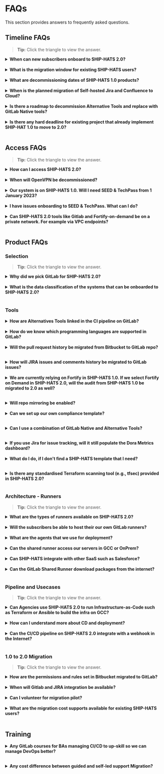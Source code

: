 # FAQs

This section provides answers to frequently asked questions.

## Timeline FAQs

>**Tip:** Click the triangle to view the answer.

<details>
  <summary><b> When can new subscribers onboard to SHIP-HATS 2.0? </b></summary><br>

New subscribers can onboard SHIP-HATS 2.0 from November 2022. For more information, refer to the [Timelines](https://docs.developer.tech.gov.sg/docs/ship-hats-migration/ship-hats-migration-what-to-expect?id=timelines) documentation.  
If your project timelines require you to start earlier, please log a ticket at [go.gov.sg/she](http://go.gov.sg/she) with details of your project needs and teams. SHIP-HATS team will work with you to plan the way forward.

</details>
<br>

<details>
  <summary><b>  What is the migration window for existing SHIP-HATS users?</b></summary><br>

Existing subscribers can migrate to SHIP-HATS 2.0 from November 2022. The specific date of GA will be announced closer to the date. 

- Users with Fortify SCA & WebInspect must complete migration by 31 July 2023. If you are a Fortify user and if this migration timelines does not work, please log a ticket at [go.gov.sg/she](http://go.gov.sg/she) with details of your project needs.
- Users without Fortify SCA & WebInspect must complete migration within 1 year from the date of SHIP-HATS 2.0 GA.
</details>
<br>

<details>
  <summary><b> What are decommissioning dates of SHIP-HATS 1.0 products? </b></summary><br>

Please refer to the [Key tool decommission dates](https://docs.developer.tech.gov.sg/docs/ship-hats-migration/ship-hats-migration-what-to-expect?id=key-tool-decommission-dates) documentation. 
</details>
<br>

<details>
  <summary><b> When is the planned migration of Self-hosted Jira and Confluence to Cloud? </b></summary><br>

We will provide more details by Q3 FY22.
</details>
<br>

<details>
  <summary><b>  Is there a roadmap to decommission Alternative Tools and replace with GitLab Native tools?
</b></summary><br>

We review and assess all the tools at regular frequency. If GitLab native tools meet our requirements, we may plan for decommissioning the Alternative Tools which will help us to provide more cost saving to the Agencies. However, this would be done in phases with clear communication on timelines.

Please refer to [timelines documentation](ship-hats-migration-what-to-expect) for planned decommission.

</details>
<br>

<details>
  <summary><b>  Is there any hard deadline for existing project that already implement SHIP-HAT 1.0 to move to 2.0?	
</b></summary><br>

Yes. Refer to the [What to Expect > Timelines](ship-hats-migration-what-to-expect) section in the documentation.

</details>
<br>


## Access FAQs

>**Tip:** Click the triangle to view the answer.

<details>
  <summary><b>How can I access SHIP-HATS 2.0?</b></summary><br>

SHIP-HATS 2.0 tools including Portal can be accessed using GSIB or SEED-enabled developer device authenticated using TechPass. For more information, refer to the [Architecture > User Access](https://docs.developer.tech.gov.sg/docs/ship-hats-getting-started/architecture?id=user-accessibility) documentation in the [SHIP-HATS Getting Started](https://docs.developer.tech.gov.sg/docs/ship-hats-getting-started/) documentation.

</details>
<br>

<details>
  <summary><b> When will OpenVPN be decommissioned? </b></summary><br>

OpenVPN will be decommissioned by 31 December 2022. From 1 January 2023, user must use TechPass to log in to SHIP HATS 1.0 or 2.0. For more information, refer to the [Key tool decommission dates](https://docs.developer.tech.gov.sg/docs/ship-hats-migration/ship-hats-migration-what-to-expect?id=key-tool-decommission-dates) documentation. 

</details>
<br>

<details>
  <summary><b> Our system is on SHIP-HATS 1.0. Will I need SEED & TechPass from 1 January 2023? </b></summary><br>

Yes. All SHIP-HATS users have been invited to onboard to TechPass. By 31 December 2022, users must switch from OpenVPN to TechPass. If you have not received the onboarding email, please send an email to [enquiries_ship@tech.gov.sg](enquiries_ship@tech.gov.sg)
</details>
<br>

<details>
  <summary><b> I have issues onboarding to SEED & TechPass. What can I do? </b></summary><br>

[Raise a service request with the TechPass team](https://docs.developer.tech.gov.sg/docs/techpass-user-guide/support/overview).
</details>
<br>

<details>
  <summary><b> Can SHIP-HATS 2.0 tools like Gitlab and Fortify-on-demand be on a private network. For example via VPC endpoints? </b></summary><br>

Yes.
</details>
<br>


## Product FAQs


### Selection

>**Tip:** Click the triangle to view the answer.

<details>
  <summary><b> Why did we pick GitLab for SHIP-HATS 2.0? 
 </b></summary><br>

We selected GitLab based on following:

- Proof of concepts and extensive testing by our developers 
- Timely availability of a managed dedicated SaaS in Singapore
- Progressive product roadmap and more integrated CI/CD features in the platform
- TRA clearance with CSG and IDSC acceptance of residual risks 
</details>
<br>

<details>
  <summary><b>  What is the data classification of the systems that can be onboarded to SHIP-HATS 2.0?
</b></summary><br>

We are currently supporting systems that are classified as Restricted and below.  
If you have a need to support systems that are above this classification, please log a ticket at [go.gov.sg/she](http://go.gov.sg/she). The demand estimation can help us to present the case to the leadership.

</details>
<br>

### Tools

<details>
  <summary><b>  How are Alternatives Tools linked in the CI pipeline on GitLab?
</b></summary><br>

There is no concept of plugin for the CI/CD pipeline within GitLab. 

</details>
<br>

<details>
  <summary><b>  How do we know which programming languages are supported in GitLab?
</b></summary><br>

Refer to our [tooling strategy documentation](https://docs.developer.tech.gov.sg/docs/ship-hats-getting-started/ship-hats-tools?id=tooling-strategy) for specific information.

</details>
<br>

<details>
  <summary><b>  Will the pull request history be migrated from Bitbucket to GitLab repo?


</b></summary><br>

Yes, the pull request history will be able to be migrated from Bitbucket to GitLab repo.
</details>
<br>

<details>
  <summary><b>  How will JIRA issues and comments history be migrated to GitLab issues?
</b></summary><br>

For Jira issues, the comments will not be migrated. These will be resolved to strings instead of readings. If Jira is integrated with GitLab, the Jira links in the comments will be resolved.  


</details>
<br>

<details>
  <summary><b>  We are currently relying on Fortify in SHIP-HATS 1.0. If we select Fortify on Demand in SHIP-HATS 2.0, will the audit from SHIP-HATS 1.0 be migrated to 2.0 as well?

</b></summary><br>

Yes. All the audit findings and issue suppression will be migrated to Fortify on Demand. These will include all the attributes that have been set up in your application.

</details>
<br>

<details>
  <summary><b>  Will repo mirroring be enabled?
</b></summary><br>

[Repo mirroring](https://docs.gitlab.com/ee/user/project/repository/mirror/) is enabled by default. For specific use case, please write to us at [go.gov.sg/she](http://go.gov.sg/she).


</details>
<br>

<details>
  <summary><b>  Can we set up our own compliance template?	

</b></summary><br>

Yes, you can create your own compliance template. We do recommend that you build it on top of SHIP-HATS 2.0 templates provided. However, it must be contributed to the project before it can be applied to the project.

For more information, refer to following documentation:

- [Pipeline templates](https://docs.developer.tech.gov.sg/docs/ship-hats-getting-started/pipeline-templates)
- [sample pipeline](https://docs.developer.tech.gov.sg/docs/ship-hats-getting-started/sample-pipeline)
- [GitLab innersourcing](https://about.gitlab.com/solutions/innersource/)
</details>
<br>

<details>
  <summary><b>  Can I use a combination of GitLab Native and Alternative Tools?

</b></summary><br>

Yes. For detailed information, refer to the assessment in the [tooling strategy](https://docs.developer.tech.gov.sg/docs/ship-hats-getting-started/ship-hats-tools?id=tooling-strategy) documentation.

</details>
<br>

<details>
  <summary><b>  If you use Jira for issue tracking, will it still populate the Dora Metrics dashboard?	
</b></summary><br>

No. For more information, refer to [Dashboards](https://docs.developer.tech.gov.sg/docs/ship-hats-getting-started/dashboards) section in the [Getting Started](https://docs.developer.tech.gov.sg/docs/ship-hats-getting-started/) documentation. 

</details>
<br>

<details>
  <summary><b>  What do I do, if I don't find a SHIP-HATS template that I need?  


</b></summary><br>

If you don't find a E2E or modular template you are looking for, raise a request [http://go.gov.sg/she](http://go.gov.sg/she). Based on the demand we will create. If you've created a template and please contribute back in GitLab.


</details>
<br>

<details>
  <summary><b>  Is there any standardised Terraform scanning tool (e.g., tfsec) provided in SHIP-HATS 2.0?	
</b></summary><br>

Team will revert with more information.

</details>
<br>




### Architecture - Runners

>**Tip:** Click the triangle to view the answer.


<details>
  <summary><b> What are the types of runners available on SHIP-HATS 2.0?
 </b></summary><br>


There are 3 types of runners available for our subscribers:

- SHIP-HATS Shared Runners are self-hosted runners in a scalable environment.
- GitLab Shared Runners are SaaS based shared runners. 
- Agency-hosted Remote Runners are dedicated runners set up in the agency environment. 

</details>
<br>

<details>
  <summary><b> Will the subscribers be able to host their our own GitLab runners?
 </b></summary><br>

Yes, the subscribers can host remote runners in their own environment. 

</details>
<br>

<details>
  <summary><b> What are the agents that we use for deployment? </b></summary><br>

Runners (Shared or Dedicated) are used for deployment in SHIP-HATS.

</details>
<br>


<details>
  <summary><b> Can the shared runner access our servers in GCC or OnPrem? </b></summary><br>

For GCC, the users can use SHIP-HATS Shared Runner and for OnPrem, users need an Agency-hosted Remote Runner. 

</details>
<br>




<details>
  <summary><b>Can SHIP-HATS integrate with other SaaS such as Salesforce? </b></summary><br>

Every SaaS has different integration capability. Therefore, it depends on the product.

</details>
<br>



<details>
  <summary><b> Can the GitLab Shared Runner download packages from the internet?
 </b></summary><br>

All the packages from the internet have to proxy through Nexus on SHIP-HATS for security reasons. 

</details>
<br>



### Pipeline and Usecases



>**Tip:** Click the triangle to view the answer.


<details>
  <summary><b> Can Agencies use SHIP-HATS 2.0 to run Infrastructure-as-Code such as Terraform or Ansible to build the infra on GCC?
 </b></summary><br>

Yes.
</details>
<br>

<details>
  <summary><b>  How can I understand more about CD and deployment?</b></summary><br>

Watch out for [documentation](https://go.gov.sg/ship-hats-docs) and [training](https://docs.developer.tech.gov.sg/docs/ship-hats-getting-started/training) in early Q3 FY22. 

</details>
<br>

<details>
  <summary><b> Can the CI/CD pipeline on SHIP-HATS 2.0 integrate with a webhook in the Internet? </b></summary><br>

If GitLab supports the webhook, it can be integrated.
</details>
<br>
 


### 1.0 to 2.0 Migration

>**Tip:** Click the triangle to view the answer.


<details>
  <summary><b> How are the permissions and rules set in Bitbucket migrated to GitLab? </b></summary><br>

Repo Permissions (such as branch permissions and merge strategy) have to be reset in GitLab.  User permission have to be mapped to the equivalent in user roles in GitLab.

</details>
<br>


<details>
  <summary><b> When will Gitlab and JIRA integration be available? </b></summary><br>

All users will have Jira in the SHIP-HATS 2.0 tools when we go GA in November 2022.

</details>
<br>


<details>
  <summary><b> Can I volunteer for migration pilot? </b></summary><br>

Currently, we have closed invitations for Pilots. If you have a business urgency, please log a ticket at [go.gov.sg/she](http://go.gov.sg/she).
</details>
<br>

<details>
  <summary><b>  What are the migration cost supports available for existing SHIP-HATS users?
</b></summary><br>

SHIP-HATS team is supporting through free trainings - webinars and hands-on workshops to enable the agencies on SHIP-HATS 2.0. We are also providing [pipeline templates](pipeline-templates) to reduce the pipeline set up effort. Since the migration effort complexity varies for each team, the actual migration costs should be planned by the agencies.


</details>
<br>

## Training

<details>
  <summary><b>  Any GitLab courses for BAs managing CI/CD to up-skill so we can manage DevOps better?	

</b></summary><br>

Refer to the following resources:

- [Learning Events](https://docs.developer.tech.gov.sg/docs/ship-hats-getting-started/learning-events) for our upcoming webinars and trainings.
- [Self-paced trainings](https://docs.developer.tech.gov.sg/docs/ship-hats-getting-started/self-paced-trainings) for self-paced trainings and GitLab content.

</details>
<br>

<details>
  <summary><b>  Any cost difference between guided and self-led support Migration?


</b></summary><br>

Both support options are free. We offer two options to provide flexibility for agencies to choose the option that suits their setup better and manage their migration. 

</details>
<br>